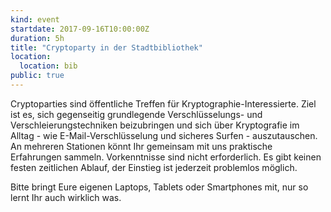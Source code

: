 ```yaml
---
kind: event
startdate: 2017-09-16T10:00:00Z
duration: 5h
title: "Cryptoparty in der Stadtbibliothek"
location:
  location: bib
public: true
---
```

Cryptoparties sind öffentliche Treffen für Kryptographie-Interessierte.
Ziel ist es, sich gegenseitig grundlegende Verschlüsselungs- und Verschleierungstechniken beizubringen und sich über Kryptografie im Alltag - wie E-Mail-Verschlüsselung und sicheres Surfen - auszutauschen. 
An mehreren Stationen könnt Ihr gemeinsam mit uns praktische Erfahrungen sammeln. 
Vorkenntnisse sind nicht erforderlich. Es gibt keinen festen zeitlichen Ablauf, der Einstieg ist jederzeit problemlos möglich. 

Bitte bringt Eure eigenen Laptops, Tablets oder Smartphones mit, nur so lernt Ihr auch wirklich was.
